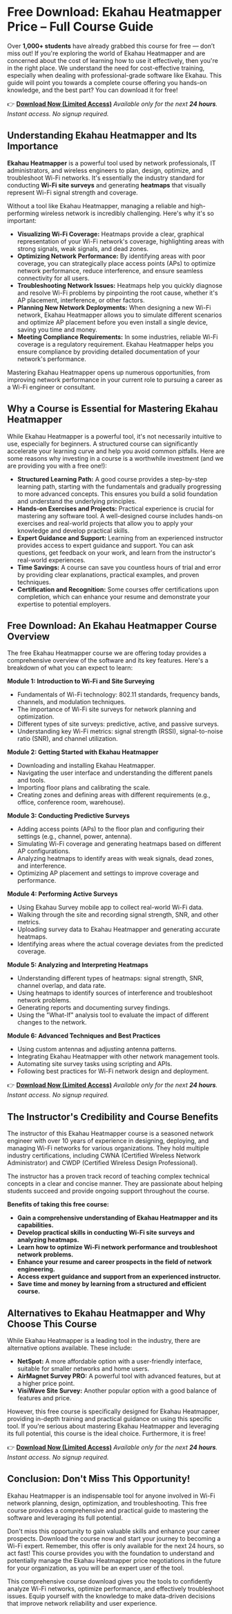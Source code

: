 # Free Download: Ekahau Heatmapper Price – Full Course Guide

Over **1,000+ students** have already grabbed this course for free — don’t miss out! If you're exploring the world of Ekahau Heatmapper and are concerned about the cost of learning how to use it effectively, then you're in the right place. We understand the need for cost-effective training, especially when dealing with professional-grade software like Ekahau. This guide will point you towards a complete course offering you hands-on knowledge, and the best part? You can download it for free!

👉 [**Download Now (Limited Access)**](https://udemywork.com/ekahau-heatmapper-price)
_Available only for the next **24 hours**. Instant access. No signup required._

## Understanding Ekahau Heatmapper and Its Importance

**Ekahau Heatmapper** is a powerful tool used by network professionals, IT administrators, and wireless engineers to plan, design, optimize, and troubleshoot Wi-Fi networks. It's essentially the industry standard for conducting **Wi-Fi site surveys** and generating **heatmaps** that visually represent Wi-Fi signal strength and coverage.

Without a tool like Ekahau Heatmapper, managing a reliable and high-performing wireless network is incredibly challenging. Here's why it's so important:

*   **Visualizing Wi-Fi Coverage:** Heatmaps provide a clear, graphical representation of your Wi-Fi network's coverage, highlighting areas with strong signals, weak signals, and dead zones.
*   **Optimizing Network Performance:** By identifying areas with poor coverage, you can strategically place access points (APs) to optimize network performance, reduce interference, and ensure seamless connectivity for all users.
*   **Troubleshooting Network Issues:** Heatmaps help you quickly diagnose and resolve Wi-Fi problems by pinpointing the root cause, whether it's AP placement, interference, or other factors.
*   **Planning New Network Deployments:** When designing a new Wi-Fi network, Ekahau Heatmapper allows you to simulate different scenarios and optimize AP placement before you even install a single device, saving you time and money.
*   **Meeting Compliance Requirements:** In some industries, reliable Wi-Fi coverage is a regulatory requirement. Ekahau Heatmapper helps you ensure compliance by providing detailed documentation of your network's performance.

Mastering Ekahau Heatmapper opens up numerous opportunities, from improving network performance in your current role to pursuing a career as a Wi-Fi engineer or consultant.

## Why a Course is Essential for Mastering Ekahau Heatmapper

While Ekahau Heatmapper is a powerful tool, it's not necessarily intuitive to use, especially for beginners. A structured course can significantly accelerate your learning curve and help you avoid common pitfalls. Here are some reasons why investing in a course is a worthwhile investment (and we are providing you with a free one!):

*   **Structured Learning Path:** A good course provides a step-by-step learning path, starting with the fundamentals and gradually progressing to more advanced concepts. This ensures you build a solid foundation and understand the underlying principles.
*   **Hands-on Exercises and Projects:** Practical experience is crucial for mastering any software tool. A well-designed course includes hands-on exercises and real-world projects that allow you to apply your knowledge and develop practical skills.
*   **Expert Guidance and Support:** Learning from an experienced instructor provides access to expert guidance and support. You can ask questions, get feedback on your work, and learn from the instructor's real-world experiences.
*   **Time Savings:** A course can save you countless hours of trial and error by providing clear explanations, practical examples, and proven techniques.
*   **Certification and Recognition:** Some courses offer certifications upon completion, which can enhance your resume and demonstrate your expertise to potential employers.

## Free Download: An Ekahau Heatmapper Course Overview

The free Ekahau Heatmapper course we are offering today provides a comprehensive overview of the software and its key features. Here's a breakdown of what you can expect to learn:

**Module 1: Introduction to Wi-Fi and Site Surveying**

*   Fundamentals of Wi-Fi technology: 802.11 standards, frequency bands, channels, and modulation techniques.
*   The importance of Wi-Fi site surveys for network planning and optimization.
*   Different types of site surveys: predictive, active, and passive surveys.
*   Understanding key Wi-Fi metrics: signal strength (RSSI), signal-to-noise ratio (SNR), and channel utilization.

**Module 2: Getting Started with Ekahau Heatmapper**

*   Downloading and installing Ekahau Heatmapper.
*   Navigating the user interface and understanding the different panels and tools.
*   Importing floor plans and calibrating the scale.
*   Creating zones and defining areas with different requirements (e.g., office, conference room, warehouse).

**Module 3: Conducting Predictive Surveys**

*   Adding access points (APs) to the floor plan and configuring their settings (e.g., channel, power, antenna).
*   Simulating Wi-Fi coverage and generating heatmaps based on different AP configurations.
*   Analyzing heatmaps to identify areas with weak signals, dead zones, and interference.
*   Optimizing AP placement and settings to improve coverage and performance.

**Module 4: Performing Active Surveys**

*   Using Ekahau Survey mobile app to collect real-world Wi-Fi data.
*   Walking through the site and recording signal strength, SNR, and other metrics.
*   Uploading survey data to Ekahau Heatmapper and generating accurate heatmaps.
*   Identifying areas where the actual coverage deviates from the predicted coverage.

**Module 5: Analyzing and Interpreting Heatmaps**

*   Understanding different types of heatmaps: signal strength, SNR, channel overlap, and data rate.
*   Using heatmaps to identify sources of interference and troubleshoot network problems.
*   Generating reports and documenting survey findings.
*   Using the "What-If" analysis tool to evaluate the impact of different changes to the network.

**Module 6: Advanced Techniques and Best Practices**

*   Using custom antennas and adjusting antenna patterns.
*   Integrating Ekahau Heatmapper with other network management tools.
*   Automating site survey tasks using scripting and APIs.
*   Following best practices for Wi-Fi network design and deployment.

👉 [**Download Now (Limited Access)**](https://udemywork.com/ekahau-heatmapper-price)
_Available only for the next **24 hours**. Instant access. No signup required._

## The Instructor's Credibility and Course Benefits

The instructor of this Ekahau Heatmapper course is a seasoned network engineer with over 10 years of experience in designing, deploying, and managing Wi-Fi networks for various organizations. They hold multiple industry certifications, including CWNA (Certified Wireless Network Administrator) and CWDP (Certified Wireless Design Professional).

The instructor has a proven track record of teaching complex technical concepts in a clear and concise manner. They are passionate about helping students succeed and provide ongoing support throughout the course.

**Benefits of taking this free course:**

*   **Gain a comprehensive understanding of Ekahau Heatmapper and its capabilities.**
*   **Develop practical skills in conducting Wi-Fi site surveys and analyzing heatmaps.**
*   **Learn how to optimize Wi-Fi network performance and troubleshoot network problems.**
*   **Enhance your resume and career prospects in the field of network engineering.**
*   **Access expert guidance and support from an experienced instructor.**
*   **Save time and money by learning from a structured and efficient course.**

## Alternatives to Ekahau Heatmapper and Why Choose This Course

While Ekahau Heatmapper is a leading tool in the industry, there are alternative options available. These include:

*   **NetSpot:** A more affordable option with a user-friendly interface, suitable for smaller networks and home users.
*   **AirMagnet Survey PRO:** A powerful tool with advanced features, but at a higher price point.
*   **VisiWave Site Survey:** Another popular option with a good balance of features and price.

However, this free course is specifically designed for Ekahau Heatmapper, providing in-depth training and practical guidance on using this specific tool. If you're serious about mastering Ekahau Heatmapper and leveraging its full potential, this course is the ideal choice. Furthermore, it is free!

👉 [**Download Now (Limited Access)**](https://udemywork.com/ekahau-heatmapper-price)
_Available only for the next **24 hours**. Instant access. No signup required._

## Conclusion: Don't Miss This Opportunity!

Ekahau Heatmapper is an indispensable tool for anyone involved in Wi-Fi network planning, design, optimization, and troubleshooting. This free course provides a comprehensive and practical guide to mastering the software and leveraging its full potential.

Don't miss this opportunity to gain valuable skills and enhance your career prospects. Download the course now and start your journey to becoming a Wi-Fi expert. Remember, this offer is only available for the next 24 hours, so act fast! This course provides you with the foundation to understand and potentially manage the Ekahau Heatmapper price negotiations in the future for your organization, as you will be an expert user of the tool.

This comprehensive course download gives you the tools to confidently analyze Wi-Fi networks, optimize performance, and effectively troubleshoot issues. Equip yourself with the knowledge to make data-driven decisions that improve network reliability and user experience.
